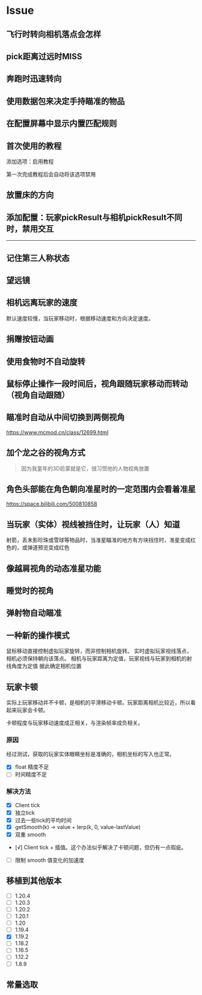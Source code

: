 # Issue

## 飞行时转向相机落点会怎样

## pick距离过远时MISS

## 奔跑时迅速转向

## 使用数据包来决定手持瞄准的物品

## 在配置屏幕中显示内置匹配规则

## 首次使用的教程

添加选项：启用教程

第一次完成教程后会自动将该选项禁用

## 放置床的方向

## 添加配置：玩家pickResult与相机pickResult不同时，禁用交互

<hr />

## 记住第三人称状态

## 望远镜

## 相机远离玩家的速度

默认速度较慢，当玩家移动时，根据移动速度和方向决定速度。

## 捐赠按钮动画

## 使用食物时不自动旋转

## 鼠标停止操作一段时间后，视角跟随玩家移动而转动（视角自动跟随）

## 瞄准时自动从中间切换到两侧视角
https://www.mcmod.cn/class/12699.html

## 加个龙之谷的视角方式

> 因为我童年的3D启蒙就是它，很习惯他的人物视角放置

## 角色头部能在角色朝向准星时的一定范围内会看着准星

https://space.bilibili.com/500810858

## 当玩家（实体）视线被挡住时，让玩家（人）知道

射箭，丢末影珍珠或雪球等物品时，当准星瞄准的地方有方块挡住时，准星变成红色的，或弹道预览变成红色

## 像越肩视角的动态准星功能

## 睡觉时的视角

## 弹射物自动瞄准

## 一种新的操作模式

鼠标移动直接控制虚拟玩家旋转，而非控制相机旋转。
实时虚拟玩家视线落点，相机必须保持朝向该落点。
相机与玩家距离为定值，玩家视线与玩家到相机的射线角度为定值
据此确定相机位置

## 玩家卡顿

实际上玩家移动并不卡顿，是相机的平滑移动卡顿。玩家距离相机比较近，所以看起来玩家会卡顿。

卡顿程度与玩家移动速度成正相关，与渲染帧率成负相关。

### 原因

经过测试，获取的玩家实体眼睛坐标是准确的，相机坐标的写入也正常。

* [x] float 精度不足
* [ ] 时间精度不足

### 解决方法

* [x] Client tick
* [x] 独立tick
* [x] 过去一些tick的平均时间
* [x] getSmooth(k) -> value + lerp(k, 0, value-lastValue)
* [x] 双重 smooth
* [√] Client tick + 插值。这个办法似乎解决了卡顿问题，但仍有一点瑕疵。
* [ ] 限制 smooth 值变化的加速度


## 移植到其他版本

* [ ] 1.20.4
* [ ] 1.20.3
* [ ] 1.20.2
* [ ] 1.20.1
* [ ] 1.20
* [ ] 1.19.4
* [x] 1.19.2
* [ ] 1.18.2
* [ ] 1.16.5
* [ ] 1.12.2
* [ ] 1.8.9

## 常量选取
